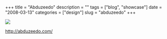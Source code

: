 +++
title = "Abduzeedo"
description = ""
tags = ["blog", "showcase"]
date = "2008-03-13"
categories = ["design"]
slug = "abduzeedo"
+++


 

  <div id="screens-thumbs" class="clearfix">
    <div class="txt-center" id="design-submission"><a href="http://abduzeedo.com/"><img id='bluga-thumbnail-829' class='bluga-thumbnail large' src='http://media.konigi.com/bluga/
wt47f27906093ee_0.jpg'/></a></div>  
  </div>   
<p><a href="http://abduzeedo.com/">http://abduzeedo.com/</a></p>




